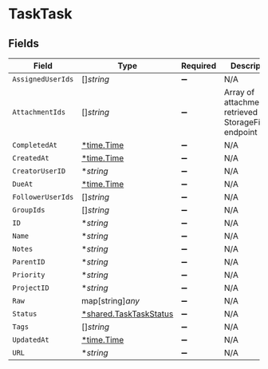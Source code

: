 # TaskTask


## Fields

| Field                                                                  | Type                                                                   | Required                                                               | Description                                                            |
| ---------------------------------------------------------------------- | ---------------------------------------------------------------------- | ---------------------------------------------------------------------- | ---------------------------------------------------------------------- |
| `AssignedUserIds`                                                      | []*string*                                                             | :heavy_minus_sign:                                                     | N/A                                                                    |
| `AttachmentIds`                                                        | []*string*                                                             | :heavy_minus_sign:                                                     | Array of attachment IDs retrieved from StorageFile.Get endpoint        |
| `CompletedAt`                                                          | [*time.Time](https://pkg.go.dev/time#Time)                             | :heavy_minus_sign:                                                     | N/A                                                                    |
| `CreatedAt`                                                            | [*time.Time](https://pkg.go.dev/time#Time)                             | :heavy_minus_sign:                                                     | N/A                                                                    |
| `CreatorUserID`                                                        | **string*                                                              | :heavy_minus_sign:                                                     | N/A                                                                    |
| `DueAt`                                                                | [*time.Time](https://pkg.go.dev/time#Time)                             | :heavy_minus_sign:                                                     | N/A                                                                    |
| `FollowerUserIds`                                                      | []*string*                                                             | :heavy_minus_sign:                                                     | N/A                                                                    |
| `GroupIds`                                                             | []*string*                                                             | :heavy_minus_sign:                                                     | N/A                                                                    |
| `ID`                                                                   | **string*                                                              | :heavy_minus_sign:                                                     | N/A                                                                    |
| `Name`                                                                 | **string*                                                              | :heavy_minus_sign:                                                     | N/A                                                                    |
| `Notes`                                                                | **string*                                                              | :heavy_minus_sign:                                                     | N/A                                                                    |
| `ParentID`                                                             | **string*                                                              | :heavy_minus_sign:                                                     | N/A                                                                    |
| `Priority`                                                             | **string*                                                              | :heavy_minus_sign:                                                     | N/A                                                                    |
| `ProjectID`                                                            | **string*                                                              | :heavy_minus_sign:                                                     | N/A                                                                    |
| `Raw`                                                                  | map[string]*any*                                                       | :heavy_minus_sign:                                                     | N/A                                                                    |
| `Status`                                                               | [*shared.TaskTaskStatus](../../../pkg/models/shared/tasktaskstatus.md) | :heavy_minus_sign:                                                     | N/A                                                                    |
| `Tags`                                                                 | []*string*                                                             | :heavy_minus_sign:                                                     | N/A                                                                    |
| `UpdatedAt`                                                            | [*time.Time](https://pkg.go.dev/time#Time)                             | :heavy_minus_sign:                                                     | N/A                                                                    |
| `URL`                                                                  | **string*                                                              | :heavy_minus_sign:                                                     | N/A                                                                    |